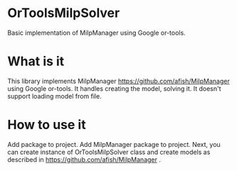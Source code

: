 # OrToolsMilpSolver
Basic implementation of MilpManager using Google or-tools.

# What is it
This library implements MilpManager https://github.com/afish/MilpManager using Google or-tools. It handles creating the model, solving it. It doesn't support loading model from file.

# How to use it
Add package to project. Add MilpManager package to project. Next, you can create instance of OrToolsMilpSolver class and create models as described in https://github.com/afish/MilpManager .
